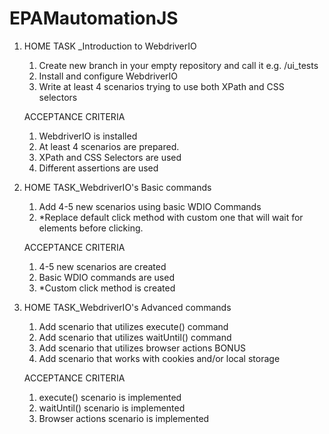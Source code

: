 # EPAMautomationJS

1) HOME TASK _Introduction to WebdriverIO
    1. Create new branch in your empty repository and call it e.g. /ui_tests
    2. Install and configure WebdriverIO
    3. Write at least 4 scenarios trying to use both XPath and CSS selectors
    
    ACCEPTANCE CRITERIA 
    1.  WebdriverIO is installed
    2.  At least 4 scenarios are prepared. 
    3.  XPath and CSS Selectors are used
    4.  Different assertions are used


2) HOME TASK_WebdriverIO's Basic commands 

    1.    Add 4-5 new scenarios using basic WDIO Commands
    2.    *Replace default click method with custom one that will wait for elements before clicking. 

    ACCEPTANCE CRITERIA 
    1.    4-5 new scenarios are created
    2.    Basic WDIO commands are used
    3. *Custom click method is created


3) HOME TASK_WebdriverIO's Advanced commands
    1.    Add scenario that utilizes execute() command
    2.    Add scenario that utilizes waitUntil() command
    3.    Add scenario that utilizes browser actions
    BONUS
    4.    Add scenario that works with cookies and/or local storage

    ACCEPTANCE CRITERIA
    1.    execute() scenario is implemented
    2.    waitUntil() scenario is implemented
    3.    Browser actions scenario is implemented
